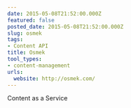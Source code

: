```yaml
---
date: 2015-05-08T21:52:00.000Z
featured: false
posted_date: 2015-05-08T21:52:00.000Z
slug: osmek
tags:
- Content API
title: Osmek
tool_types:
- content-management
urls:
  website: http://osmek.com/
---
```


Content as a Service




